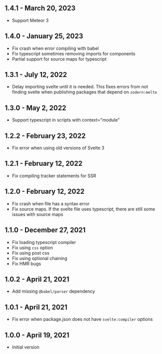 ## 1.4.1 - March 20, 2023

- Support Meteor 3

## 1.4.0 - January 25, 2023

- Fix crash when error compiling with babel
- Fix typescript sometimes removing imports for components
- Partial support for source maps for typescript 

## 1.3.1 - July 12, 2022
- Delay importing svelte until it is needed. This fixes errors from not finding svelte when publishing packages that depend on `zodern:melte`

## 1.3.0 - May 2, 2022
- Support typescript in scripts with context="module"

## 1.2.2 - February 23, 2022
- Fix error when using old versions of Svelte 3

## 1.2.1 - February 12, 2022

- Fix compiling tracker statements for SSR

## 1.2.0 - February 12, 2022

- Fix crash when file has a syntax error
- Fix source maps. If the svelte file uses typescript, there are still some issues with source maps

## 1.1.0 - December 27, 2021

- Fix loading typescript compiler
- Fix using `css` option
- Fix using post css
- Fix using optional chaining
- Fix HMR bugs

## 1.0.2 - April 21, 2021

- Add missing `@babel/parser` dependency

## 1.0.1 - April 21, 2021

- Fix error when package.json does not have `svelte:compiler` options

## 1.0.0 - April 19, 2021

- Initial version
